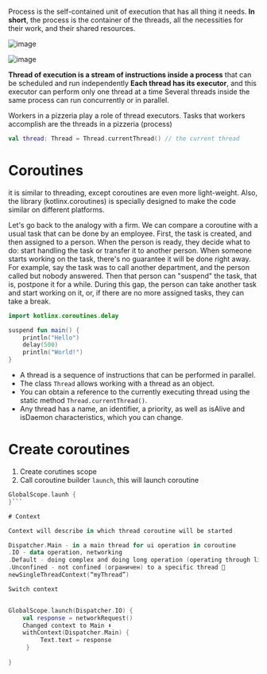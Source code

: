 Process is the self-contained unit of execution that has all thing it needs.
**In short**, the process is the container of the threads, all the necessities for their work, and their shared resources.


![image](https://user-images.githubusercontent.com/63263301/198831110-2de21967-ccb1-4d12-a420-5f99cc6093f5.png)

![image](https://user-images.githubusercontent.com/63263301/198831115-dda1753a-4bce-4290-9c85-85b9f3d1404c.png)


**Thread of execution is a stream of instructions inside a process** that can be scheduled and run independently
**Each thread has its executor**, and this executor can perform only one thread at a time
Several threads inside the same process can run concurrently or in parallel.

Workers in a pizzeria play a role of thread executors. Tasks that workers accomplish are the threads in a pizzeria (process)

```kotlin
val thread: Thread = Thread.currentThread() // the current thread
```


# Coroutines

it is similar to threading, except coroutines are even more light-weight. Also, the library (kotlinx.coroutines) is specially designed to make the code similar on different platforms.

Let's go back to the analogy with a firm. We can compare a coroutine with a usual task that can be done by an employee. First, the task is created, and then assigned to a person. When the person is ready, they decide what to do: start handling the task or transfer it to another person. When someone starts working on the task, there's no guarantee it will be done right away. For example, say the task was to call another department, and the person called but nobody answered. Then that person can "suspend" the task, that is, postpone it for a while. During this gap, the person can take another task and start working on it, or, if there are no more assigned tasks, they can take a break.

```kotlin
import kotlinx.coroutines.delay

suspend fun main() {
    println("Hello")
    delay(500)
    println("World!")
}
```

- A thread is a sequence of instructions that can be performed in parallel.
- The class ```Thread``` allows working with a thread as an object.
- You can obtain a reference to the currently executing thread using the static method ```Thread.currentThread()```.
- Any thread has a name, an identifier, a priority, as well as isAlive and isDaemon characteristics, which you can change.


# Create coroutines 

1. Create corutines scope
2. Call coroutine builder `launch`, this will launch coroutine
```kotlin
GlobalScope.launh {
}```

# Context

Context will describe in which thread coroutine will be started

Dispatcher.Main - in a main thread for ui operation in coroutine 
.IO - data operation, networking
.Default - doing complex and doing long operation (operating through list)
.Unconfined - not confined (ограничен) to a specific thread 🧵 
newSingleThreadContext(“myThread”)

Switch context


GlobalScope.launch(Dispatcher.IO) {
    val response = networkRequest()
    Changed context to Main ⬇️
    withContext(Dispatcher.Main) {
         Text.text = response
     } 
   
}
